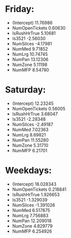 # Friday: 
- (Intercept)    11.76986
- NumOpenTickets  0.60630
- IsRushHrTrue    5.10681
- Is3521         -2.56030
- NumSilces      -4.17981
- NumMed          9.71852
- NumLrg         10.74745
- NumPan         13.12306
- NumZone         5.11198
- NumMFP          8.54780

# Saturday:
- (Intercept)    12.23245
- NumOpenTickets  0.56005
- IsRushHrTrue    3.68047
- Is3521         -2.28348
- NumSilces      -2.49187
- NumMed          7.02363
- NumLrg          8.69821
- NumPan         11.55280
- NumZone         5.31710
- NumMFP          6.21701

# Weekdays:
- (Intercept)    18.028343
- NumOpenTickets  0.218841
- IsRushHrTrue    1.926653
- Is3521         -1.329039
- NumSilces      -1.391026
- NumMed          6.517875
- NumLrg          7.756883
- NumPan         12.209018
- NumZone         4.829779
- NumMFP          6.254926
